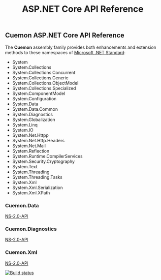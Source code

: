 ﻿---
uid: aspnet-md
title: ASP.NET Core API Reference
---
## Cuemon ASP.NET Core API Reference

The **Cuemon** assembly family provides both enhancements and extension methods to these namespaces of [Microsoft .NET Standard](https://docs.microsoft.com/en-us/dotnet/api/?view=netstandard-2.0):

+ System
+ System.Collections
+ System.Collections.Concurrent
+ System.Collections.Generic
+ System.Collections.ObjectModel
+ System.Collections.Specialized
+ System.ComponentModel
+ System.Configuration
+ System.Data
+ System.Data.Common
+ System.Diagnostics
+ System.Globalization
+ System.Linq
+ System.IO
+ System.Net.Httpp
+ System.Net.Http.Headers
+ System.Net.Mail
+ System.Reflection
+ System.Runtime.CompilerServices
+ System.Security.Cryptography
+ System.Text
+ System.Threading
+ System.Threading.Tasks
+ System.Xml
+ System.Xml.Serialization
+ System.Xml.XPath

### Cuemon.Data
[NS-2.0-API](/api/cuemon/data/index.html)

### Cuemon.Diagnostics
[NS-2.0-API](/api/cuemon/diagnostics/index.html)

### Cuemon.Xml
[NS-2.0-API](/api/core/netstandard2.0/Cuemon.Xml.html)

[![Build status](https://gimlichael.visualstudio.com/CuemonCore/_apis/build/status/CuemonCore%20-%20Development%20-%20CI)](https://gimlichael.visualstudio.com/CuemonCore/_build/latest?definitionId=1)